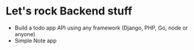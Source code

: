 # Let's rock Backend stuff

- Build a todo app API using any framework (Django, PHP, Go, node or anyone)
- Simple Note app
